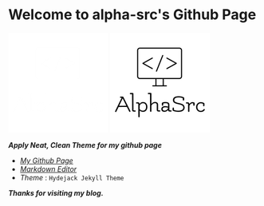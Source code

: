 # Welcome to alpha-src's Github Page

![alpha-src][logo-white]
![alpha-src][logo-black]

***Apply Neat, Clean Theme for my github page***

* [*My Github Page*](https://alpha-src.github.io)
* [*Markdown Editor*](https://stackedit.io/app#)
* *Theme* : `Hydejack Jekyll Theme`

***Thanks for visiting my blog.***

[logo-white]: ./assets/img/blog/logo-white.png
[logo-black]: ./assets/img/blog/logo-black.png
